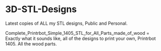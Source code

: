 # 3D-STL-Designs
Latest copies of ALL my STL designs, Public and Personal.

Complete_Printrbot_Simple_1405_STL_for_All_Parts_made_of_wood = Exactly what it sounds like, all of the designs to print your own, Printrbot 1405. All the wood parts.

